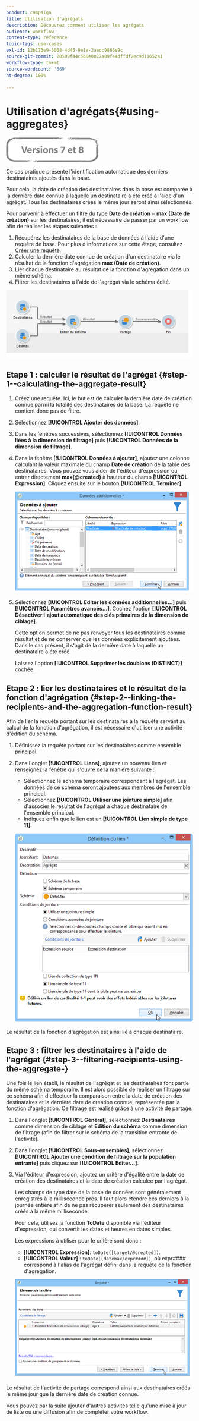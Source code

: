 ```yaml
---
product: campaign
title: Utilisation d'agrégats
description: Découvrez comment utiliser les agrégats
audience: workflow
content-type: reference
topic-tags: use-cases
exl-id: 12b173e9-5068-4d45-9e1e-2aecc9866e9c
source-git-commit: 20509f44c5b8e0827a09f44dffdf2ec9d11652a1
workflow-type: tm+mt
source-wordcount: '669'
ht-degree: 100%

---
```


# Utilisation d&#39;agrégats{#using-aggregates}

![](../../assets/common.svg)

Ce cas pratique présente l&#39;identification automatique des derniers destinataires ajoutés dans la base.

Pour cela, la date de création des destinataires dans la base est comparée à la dernière date connue à laquelle un destinataire a été créé à l&#39;aide d&#39;un agrégat. Tous les destinataires créés le même jour seront ainsi sélectionnés.

Pour parvenir à effectuer un filtre du type **Date de création = max (Date de création)** sur les destinataires, il est nécessaire de passer par un workflow afin de réaliser les étapes suivantes :

1. Récupérez les destinataires de la base de données à l&#39;aide d&#39;une requête de base. Pour plus d&#39;informations sur cette étape, consultez [Créer une requête](query.md#creating-a-query).
1. Calculer la dernière date connue de création d&#39;un destinataire via le résultat de la fonction d&#39;agrégation **max (Date de création)**.
1. Lier chaque destinataire au résultat de la fonction d&#39;agrégation dans un même schéma.
1. Filtrer les destinataires à l&#39;aide de l&#39;agrégat via le schéma édité.

![](assets/datamanagement_usecase_1.png)

## Etape 1 : calculer le résultat de l&#39;agrégat {#step-1--calculating-the-aggregate-result}

1. Créez une requête. Ici, le but est de calculer la dernière date de création connue parmi la totalité des destinataires de la base. La requête ne contient donc pas de filtre.
1. Sélectionnez **[!UICONTROL Ajouter des données]**.
1. Dans les fenêtres successives, sélectionnez **[!UICONTROL Données liées à la dimension de filtrage]** puis **[!UICONTROL Données de la dimension de filtrage]**.
1. Dans la fenêtre **[!UICONTROL Données à ajouter]**, ajoutez une colonne calculant la valeur maximale du champ **Date de création** de la table des destinataires. Vous pouvez vous aider de l&#39;éditeur d&#39;expression ou entrer directement **max(@created)** à hauteur du champ **[!UICONTROL Expression]**. Cliquez ensuite sur le bouton **[!UICONTROL Terminer]**.

   ![](assets/datamanagement_usecase_2.png)

1. Sélectionnez **[!UICONTROL Editer les données additionnelles...]** puis **[!UICONTROL Paramètres avancés...]**. Cochez l&#39;option **[!UICONTROL Désactiver l&#39;ajout automatique des clés primaires de la dimension de ciblage]**.

   Cette option permet de ne pas renvoyer tous les destinataires comme résultat et de ne conserver que les données explicitement ajoutées. Dans le cas présent, il s&#39;agit de la dernière date à laquelle un destinataire a été créé.

   Laissez l&#39;option **[!UICONTROL Supprimer les doublons (DISTINCT)]** cochée.

## Etape 2 : lier les destinataires et le résultat de la fonction d&#39;agrégation {#step-2--linking-the-recipients-and-the-aggregation-function-result}

Afin de lier la requête portant sur les destinataires à la requête servant au calcul de la fonction d&#39;agrégation, il est nécessaire d&#39;utiliser une activité d&#39;édition du schéma.

1. Définissez la requête portant sur les destinataires comme ensemble principal.
1. Dans l&#39;onglet **[!UICONTROL Liens]**, ajoutez un nouveau lien et renseignez la fenêtre qui s&#39;ouvre de la manière suivante :

   * Sélectionnez le schéma temporaire correspondant à l&#39;agrégat. Les données de ce schéma seront ajoutées aux membres de l&#39;ensemble principal.
   * Sélectionnez **[!UICONTROL Utiliser une jointure simple]** afin d&#39;associer le résultat de l&#39;agrégat à chaque destinataire de l&#39;ensemble principal.
   * Indiquez enfin que le lien est un **[!UICONTROL Lien simple de type 11]**.

   ![](assets/datamanagement_usecase_3.png)

Le résultat de la fonction d&#39;agrégation est ainsi lié à chaque destinataire.

## Etape 3 : filtrer les destinataires à l&#39;aide de l&#39;agrégat  {#step-3--filtering-recipients-using-the-aggregate-}

Une fois le lien établi, le résultat de l&#39;agrégat et les destinataires font partie du même schéma temporaire. Il est alors possible de réaliser un filtrage sur ce schéma afin d&#39;effectuer la comparaison entre la date de création des destinataires et la dernière date de création connue, représentée par la fonction d&#39;agrégation. Ce filtrage est réalisé grâce à une activité de partage.

1. Dans l&#39;onglet **[!UICONTROL Général]**, sélectionnez **Destinataires** comme dimension de ciblage et **Edition du schéma** comme dimension de filtrage (afin de filtrer sur le schéma de la transition entrante de l&#39;activité).
1. Dans l&#39;onglet **[!UICONTROL Sous-ensembles]**, sélectionnez **[!UICONTROL Ajouter une condition de filtrage sur la population entrante]** puis cliquez sur **[!UICONTROL Editer...]**.
1. Via l&#39;éditeur d&#39;expression, ajoutez un critère d&#39;égalité entre la date de création des destinataires et la date de création calculée par l&#39;agrégat.

   Les champs de type date de la base de données sont généralement enregistrés à la milliseconde près. Il faut alors étendre ces derniers à la journée entière afin de ne pas récupérer seulement des destinataires créés à la même milliseconde.


   Pour cela, utilisez la fonction **ToDate** disponible via l&#39;éditeur d&#39;expression, qui convertit les dates et heures en dates simples.

   Les expressions à utiliser pour le critère sont donc :

   * **[!UICONTROL Expression]**: `toDate([target/@created])`.
   * **[!UICONTROL Valeur]** : `toDate([datemax/expr####])`, où expr#### correspond à l&#39;alias de l&#39;agrégat défini dans la requête de la fonction d&#39;agrégation.

   ![](assets/datamanagement_usecase_4.png)

Le résultat de l&#39;activité de partage correspond ainsi aux destinataires créés le même jour que la dernière date de création connue.

Vous pouvez par la suite ajouter d&#39;autres activités telle qu&#39;une mise à jour de liste ou une diffusion afin de compléter votre workflow.
